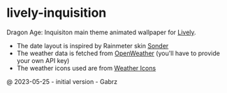 # lively-inquisition
Dragon Age: Inquisiton main theme animated wallpaper for [Lively](https://www.rocksdanister.com/lively/).

- The date layout is inspired by Rainmeter skin [Sonder](https://www.deviantart.com/michaelpurses/art/Sonder-Rainmeter-skin-838147223)
- The weather data is fetched from [OpenWeather](https://openweathermap.org/) (you'll have to provide your own API key)
- The weather icons used are from [Weather Icons](https://erikflowers.github.io/weather-icons/)

@ 2023-05-25 - initial version - Gabrz
